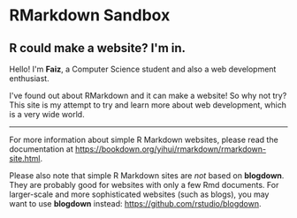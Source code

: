 # RMarkdown Sandbox

## R could make a website? I'm in.

Hello! I'm **Faiz**, a Computer Science student and also a web development enthusiast.

I've found out about RMarkdown and it can make a website! So why not try? This site is my attempt to try and learn more about web development, which is a very wide world.

---
  
  For more information about simple R Markdown websites, please read the documentation at <https://bookdown.org/yihui/rmarkdown/rmarkdown-site.html>.

Please also note that simple R Markdown sites are *not* based on **blogdown**. They are probably good for websites with only a few Rmd documents. For larger-scale and more sophisticated websites (such as blogs), you may want to use **blogdown** instead: <https://github.com/rstudio/blogdown>.
